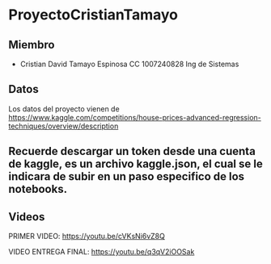 # ProyectoCristianTamayo

## Miembro

- Cristian David Tamayo Espinosa CC 1007240828  Ing de Sistemas

## Datos

Los datos del proyecto vienen de https://www.kaggle.com/competitions/house-prices-advanced-regression-techniques/overview/description

## Recuerde descargar un token desde una cuenta de kaggle, es un archivo kaggle.json, el cual se le indicara de subir en un paso especifico de los notebooks.

## Videos

PRIMER VIDEO: https://youtu.be/cVKsNi6vZ8Q

VIDEO ENTREGA FINAL:  https://youtu.be/q3qV2iOOSak
